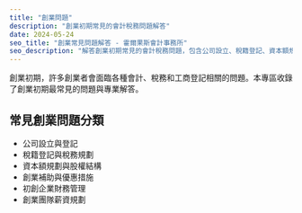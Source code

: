 ```yaml
---
title: "創業問題"
description: "創業初期常見的會計稅務問題解答"
date: 2024-05-24
seo_title: "創業常見問題解答 - 霍爾果斯會計事務所"
seo_description: "解答創業初期常見的會計稅務問題，包含公司設立、稅籍登記、資本額規劃等實用資訊。"
---
```


創業初期，許多創業者會面臨各種會計、稅務和工商登記相關的問題。本專區收錄了創業初期最常見的問題與專業解答。

## 常見創業問題分類

- 公司設立與登記
- 稅籍登記與稅務規劃
- 資本額規劃與股權結構
- 創業補助與優惠措施
- 初創企業財務管理
- 創業團隊薪資規劃